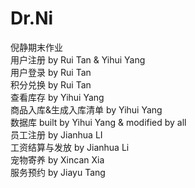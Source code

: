 # Dr.Ni
倪静期末作业  
用户注册 by Rui Tan & Yihui Yang  
用户登录 by Rui Tan   
积分兑换 by Rui Tan  
查看库存 by Yihui Yang  
商品入库&生成入库清单 by Yihui Yang  
数据库 built by Yihui Yang & modified by all  
员工注册 by Jianhua LI  
工资结算与发放 by Jianhua Li  
宠物寄养 by Xincan Xia  
服务预约 by Jiayu Tang  
